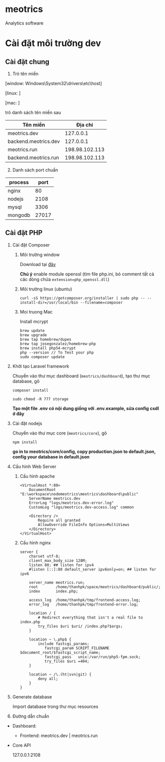 # meotrics
Analytics software




# Cài đặt môi trường dev

## Cài đặt chung
1. Trỏ tên miền

[window: Windows\System32\drivers\etc\host]

[linux: ]

[mac: ]

trỏ danh sách tên miền sau

| Tên miền              | Địa chỉ           |
|-----------------------|-------------------|
|meotrics.dev           | 127.0.0.1         |
|backend.meotrics.dev   | 127.0.0.1         |
|meotrics.run           | 198.98.102.113    |
|backend.meotrics.run   | 198.98.102.113    |

2. Danh sách port chuẩn

|process	| port	|
|-----------|-------|
|nginx     	|80		|
|nodejs    	|2108|
|mysql     	|3306|
|mongodb   	|27017|

## Cài đặt PHP
1. Cài đặt Composer
	1. Môi trường window

		Download tại [đây](https://getcomposer.org/Composer-Setup.exe)

		**Chú ý** enable module openssl (tìm file php.ini, bỏ comment tất cả các dòng chứa `extension=php_openssl.dll`)
	1. Môi trường linux (ubuntu)

		`curl -sS https://getcomposer.org/installer | sudo php -- --install-dir=/usr/local/bin --filename=composer`
	1. Moi truong Mac

		Install mcrypt
		```
		brew update
		brew upgrade
		brew tap homebrew/dupes
		brew tap josegonzalez/homebrew-php
		brew install php54-mcrypt
		php --version // To Test your php 
		sudo composer update
		```

2. Khởi tạo Laravel framework

	Chuyển vào thư mục dashboard (`meotrics/dashboard`), tạo thư mục database, gõ

	```
	composer install
	```
	
	```
	sudo chmod -R 777 storage
	```

	**Tạo một file .env có nội dung giống với .env.example, sửa config csdl ở đây**
3. Cài đặt nodejs
	
	Chuyển vào thư mục core (`meotrics/core`), gõ
	```
	npm install
	```

	**go in to meotrics/core/config, copy production.json to default.json, config your database in default.json**
3. Cấu hình Web Server

	1.  Cấu hình apache
		```
		<VirtualHost *:80>
			DocumentRoot "E:\workspace\nodemeotrics\meotrics\dashboard\public"
			ServerName meotrics.dev
			ErrorLog "logs/meotrics.dev-error.log"
			CustomLog "logs/meotrics.dev-access.log" common

			<Directory />
				Require all granted
				AllowOverride FileInfo Options=MultiViews
			</Directory>
		</VirtualHost>
 		```

	2.  Cấu hình nginx
		```
		server {
			charset utf-8;
			client_max_body_size 128M;
			listen 80; ## listen for ipv4
			#listen [::]:80 default_server ipv6only=on; ## listen for ipv6

			server_name meotrics.run;
			root        /home/thanhpk/space/meotrics/dashboard/public/;
			index       index.php;

			access_log  /home/thanhpk/tmp/frontend-access.log;
			error_log   /home/thanhpk/tmp/frontend-error.log;

			location / {
				# Redirect everything that isn't a real file to index.php
				try_files $uri $uri/ /index.php?$args;
			}
			
			location ~ \.php$ {
				include fastcgi_params;
		           fastcgi_param SCRIPT_FILENAME $document_root/$fastcgi_script_name;
		           fastcgi_pass   unix:/var/run/php5-fpm.sock;
		           try_files $uri =404;
			}

			location ~ /\.(ht|svn|git) {
				deny all;
			}
		}
		```
4. Generate database

	Import database trong thư mục resources
4. Đường dẫn chuẩn
  * Dashboard:
    * Frontend: meotrics.dev | meotrics.run
  * Core API

    127.0.0.1:2108
